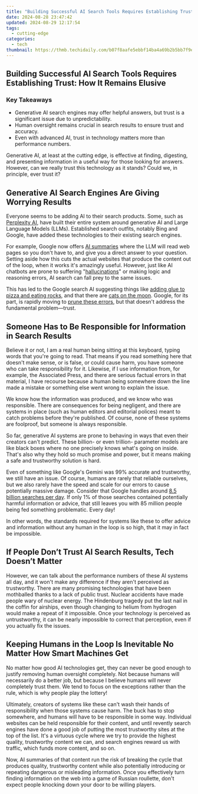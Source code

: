 ```yaml
---
title: "Building Successful AI Search Tools Requires Establishing Trust: How It Remains Elusive"
date: 2024-08-28 23:47:42
updated: 2024-08-29 12:17:54
tags:
  - cutting-edge
categories:
  - tech
thumbnail: https://thmb.techidaily.com/b07f8aafe5ebbf14ba4a69b2b5bb7f9ec0a78d9ab8a90699a6e2749bf6ff397e.jpg
---
```


## Building Successful AI Search Tools Requires Establishing Trust: How It Remains Elusive

### Key Takeaways

* Generative AI search engines may offer helpful answers, but trust is a significant issue due to unpredictability.
* Human oversight remains crucial in search results to ensure trust and accuracy.
* Even with advanced AI, trust in technology matters more than performance numbers.

 Generative AI, at least at the cutting edge, is effective at finding, digesting, and presenting information in a useful way for those looking for answers. However, can we really trust this technology as it stands? Could we, in principle, ever trust it?

##  Generative AI Search Engines Are Giving Worrying Results

 Everyone seems to be adding AI to their search products. Some, such as [Perplexity AI](https://screen-sharing-recording.techidaily.com/new-step-by-step-guide-to-recording-on-your-macbook/), have built their entire system around generative AI and Large Language Models (LLMs). Established search outfits, notably Bing and Google, have added these technologies to their existing search engines.

 For example, Google now offers [AI summaries](https://ios-unlock.techidaily.com/in-2024-how-can-i-unlock-my-apple-iphone-13-mini-after-forgetting-my-pin-code-by-drfone-ios/) where the LLM will read web pages so you don't have to, and give you a direct answer to your question. Setting aside how this cuts the actual websites that produce the content out of the loop, when it works it's amazingly useful. However, just like AI chatbots are prone to suffering "[hallucinations](https://audio-shaping.techidaily.com/strategies-for-minimizing-large-scale-video-and-audio-data/)" or making logic and reasoning errors, AI search can fall prey to the same issues.

 This has led to the Google search AI suggesting things like [adding glue to pizza and eating rocks](https://www.cnet.com/tech/services-and-software/glue-in-pizza-eat-rocks-googles-ai-search-is-mocked-for-bizarre-answers/), and that there are [cats on the moon](https://apnews.com/article/google-ai-overviews-96e763ea2a6203978f581ca9c10f1b07). Google, for its part, is rapidly moving to [prune these errors](https://www.theverge.com/2024/5/24/24164119/google-ai-overview-mistakes-search-race-openai), but that doesn't address the fundamental problem—trust.

##  Someone Has to Be Responsible for Information in Search Results

 Believe it or not, I am a real human being sitting at this keyboard, typing words that you're going to read. That means if you read something here that doesn't make sense, or is false, or could cause harm, you have someone who can take responsibility for it. Likewise, if I use information from, for example, the Associated Press, and there are serious factual errors in that material, I have recourse because a human being somewhere down the line made a mistake or something else went wrong to explain the issue.

 We know how the information was produced, and we know who was responsible. There are consequences for being negligent, and there are systems in place (such as human editors and editorial polices) meant to catch problems before they're published. Of course, none of these systems are foolproof, but someone is always responsible.

 So far, generative AI systems are prone to behaving in ways that even their creators can't predict. These billion- or even trillion- parameter models are like black boxes where no one precisely knows what's going on inside. That's also why they hold so much promise and power, but it means making a safe and trustworthy solution is hard.

 Even of something like Google's Gemini was 99% accurate and trustworthy, we still have an issue. Of course, humans are rarely that reliable ourselves, but we also rarely have the speed and scale for our errors to cause potentially massive damage. Consider that Google handles around [8.5 billion searches per day](https://www.semrush.com/blog/google-search-statistics/). If only 1% of those searches contained potentially harmful information or advice, that still leaves you with 85 million people being fed something problematic. Every day!

 In other words, the standards required for systems like these to offer advice and information without any human in the loop is so high, that it may in fact be impossible.

##  If People Don’t Trust AI Search Results, Tech Doesn’t Matter

 However, we can talk about the performance numbers of these AI systems all day, and it won't make any difference if they aren't perceived as trustworthy. There are many promising technologies that have been mothballed thanks to a lack of public trust. Nuclear accidents have made people wary of nuclear energy. The Hindenburg tragedy put the last nail in the coffin for airships, even though changing to helium from hydrogen would make a repeat of it impossible. Once your technology is perceived as untrustworthy, it can be nearly impossible to correct that perception, even if you actually fix the issues.

##  Keeping Humans in the Loop Is Inevitable No Matter How Smart Machines Get

 No matter how good AI technologies get, they can never be good enough to justify removing human oversight completely. Not because humans will necessarily do a better job, but because I believe humans will never completely trust them. We tend to focus on the exceptions rather than the rule, which is why people play the lottery!

 Ultimately, creators of systems like these can't wash their hands of responsibility when those systems cause harm. The buck has to stop somewhere, and humans will have to be responsible in some way. Individual websites can be held responsible for their content, and until revently search engines have done a good job of putting the most trustworthy sites at the top of the list. It's a virtuous cycle where we try to provide the highest quality, trustworthy content we can, and search engines reward us with traffic, which funds more content, and so on.

 Now, AI summaries of that content run the risk of breaking the cycle that produces quality, trustworthy content while also potentially introducing or repeating dangerous or misleading information. Once you effectively turn finding information on the web into a game of Russian roullette, don't expect people knocking down your door to be willing players.

<ins class="adsbygoogle"
     style="display:block"
     data-ad-format="autorelaxed"
     data-ad-client="ca-pub-7571918770474297"
     data-ad-slot="1223367746"></ins>



<ins class="adsbygoogle"
     style="display:block"
     data-ad-client="ca-pub-7571918770474297"
     data-ad-slot="8358498916"
     data-ad-format="auto"
     data-full-width-responsive="true"></ins>
